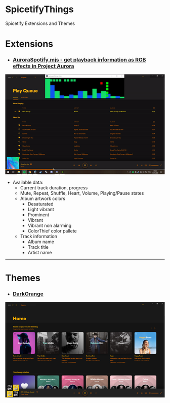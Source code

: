 # SpicetifyThings
Spicetify Extensions and Themes

# Extensions
- ### [AuroraSpotify.mjs - get playback information as RGB effects in Project Aurora](Extensions/AuroraSpotify.mjs)
[![Extension Showcase](assets/Extensions/AuroraSpotify/AuroraSpotifyShowcase.gif?raw=true)](https://youtu.be/2PLmpWVxD9A "Click to watch full video")
  - Available data: 
    - Current track duration, progress
    - Mute, Repeat, Shuffle, Heart, Volume, Playing/Pause states
    - Album artwork colors 
      - Desaturated 
      - Light vibrant
      - Prominent 
      - Vibrant 
      - Vibrant non alarming
      - ColorThief color pallete
    - Track information
      - Album name
      - Track title
      - Artist name
-----
# Themes
- ### [DarkOrange](Themes/DarkOrange)
![HomeScreenshot](assets/Themes/DarkOrange/DarkOrangeHome.png?raw=true "Home")
